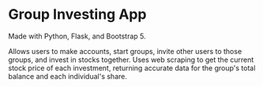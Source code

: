 # Group Investing App

Made with Python, Flask, and Bootstrap 5.

Allows users to make accounts, start groups, invite other users to those groups, and invest in stocks together. Uses web scraping to get the current stock price of each investment, returning accurate data for the group's total balance and each individual's share. 
